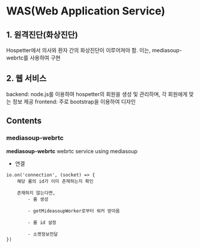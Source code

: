 # WAS(Web Application Service)

## 1. 원격진단(화상진단)
Hospetter에서 의사와 환자 간의 화상진단이 이루어져야 함.
이는, mediasoup-webrtc를 사용하여 구현

## 2. 웹 서비스
backend: node.js를 이용하여 hospetter의 회원을 생성 및 관리하며, 각 회원에게 맞는 정보 제공
frontend: 주로 bootstrap을 이용하여 디자인

## Contents
### mediasoup-webrtc

**mediasoup-webrtc**
webrtc service using mediasoup

- 연결
```
io.on('connection', (socket) => {
    해당 룸의 id가 이미 존재하는지 확인

    존재하지 않는다면,
        - 룸 생성

        - getMideasoupWorker로부터 워커 받아옴

        - 룸 id 설정

        - 소켓정보전달
})
```